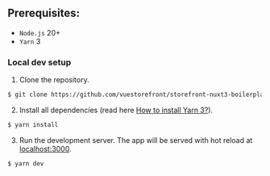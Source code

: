## Prerequisites:

- `Node.js` 20+
- `Yarn` 3

### Local dev setup

1. Clone the repository.

```bash
$ git clone https://github.com/vuestorefront/storefront-nuxt3-boilerplate.git
```

2. Install all dependencies (read here [How to install Yarn 3?](https://yarnpkg.com/getting-started/install)).

```bash
$ yarn install
```

3. Run the development server. The app will be served with hot reload at [localhost:3000](http://localhost:3000/).

```bash
$ yarn dev
```
